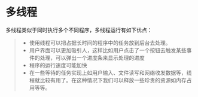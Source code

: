 # 多线程

多线程类似于同时执行多个不同程序，多线程运行有如下优点：

> - 使用线程可以把占据长时间的程序中的任务放到后台去处理。
> - 用户界面可以更加吸引人，这样比如用户点击了一个按钮去触发某些事件的处理，可以弹出一个进度条来显示处理的进度
> - 程序的运行速度可能加快
> - 在一些等待的任务实现上如用户输入、文件读写和网络收发数据等，线程就比较有用了。在这种情况下我们可以释放一些珍贵的资源如内存占用等等。